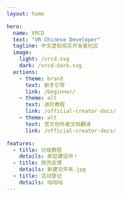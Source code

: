 ```yaml
---
layout: home

hero:
  name: VRCD
  text: "VR Chinese Developer"
  tagline: 中文虚拟现实开发者社区
  image:
    light: /vrcd.svg
    dark: /vrcd-dark.svg
  actions:
    - theme: brand
      text: 新手引导
      link: /beginner/
    - theme: alt
      text: 进阶教程
      link: /official-creator-docs/
    - theme: alt
      text: 官方创作者文档翻译
      link: /official-creator-docs/

features:
  - title: 分级教程
    details: 疯狂建设中！
  - title: 网页反馈
    details: 新建文件夹.jpg
  - title: 活动登记
    details: 咕咕咕
---
```



